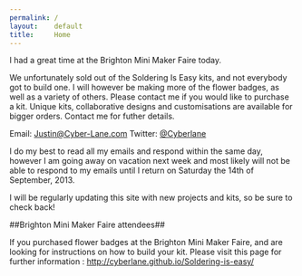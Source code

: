 ```yaml
---
permalink: /
layout:    default
title:     Home
---
```

I had a great time at the Brighton Mini Maker Faire today.

We unfortunately sold out of the Soldering Is Easy kits, and not everybody got to build one. I will however be making more of the flower badges, as well as a variety of others. Please contact me if you would like to purchase a kit. Unique kits, collaborative designs and customisations are available for bigger orders. Contact me for futher details.

Email: <Justin@Cyber-Lane.com>
Twitter: [@Cyberlane](http://twitter.com/Cyberlane)

I do my best to read all my emails and respond within the same day, however I am going away on vacation next week and most likely will not be able to respond to my emails until I return on Saturday the 14th of September, 2013.

I will be regularly updating this site with new projects and kits, so be sure to check back!

##Brighton Mini Maker Faire attendees##

If you purchased flower badges at the Brighton Mini Maker Faire, and are looking for instructions on how to build your kit. Please visit this page for further information :
<http://cyberlane.github.io/Soldering-is-easy/>